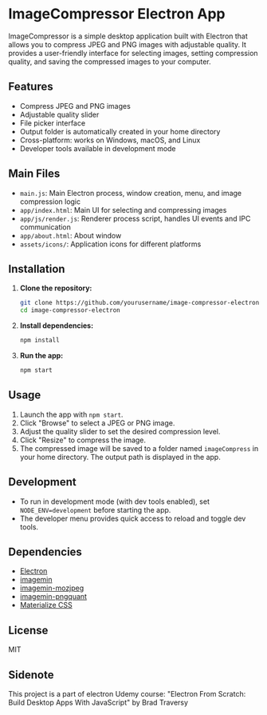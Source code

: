 # ImageCompressor Electron App

ImageCompressor is a simple desktop application built with Electron that allows you to compress JPEG and PNG images with adjustable quality. It provides a user-friendly interface for selecting images, setting compression quality, and saving the compressed images to your computer.

## Features

- Compress JPEG and PNG images
- Adjustable quality slider
- File picker interface
- Output folder is automatically created in your home directory
- Cross-platform: works on Windows, macOS, and Linux
- Developer tools available in development mode

## Main Files

- `main.js`: Main Electron process, window creation, menu, and image compression logic
- `app/index.html`: Main UI for selecting and compressing images
- `app/js/render.js`: Renderer process script, handles UI events and IPC communication
- `app/about.html`: About window
- `assets/icons/`: Application icons for different platforms

## Installation

1. **Clone the repository:**
   ```bash
   git clone https://github.com/yourusername/image-compressor-electron.git
   cd image-compressor-electron
   ```
2. **Install dependencies:**
   ```bash
   npm install
   ```
3. **Run the app:**
   ```bash
   npm start
   ```

## Usage

1. Launch the app with `npm start`.
2. Click "Browse" to select a JPEG or PNG image.
3. Adjust the quality slider to set the desired compression level.
4. Click "Resize" to compress the image.
5. The compressed image will be saved to a folder named `imageCompress` in your home directory. The output path is displayed in the app.

## Development

- To run in development mode (with dev tools enabled), set `NODE_ENV=development` before starting the app.
- The developer menu provides quick access to reload and toggle dev tools.

## Dependencies

- [Electron](https://www.electronjs.org/)
- [imagemin](https://github.com/imagemin/imagemin)
- [imagemin-mozjpeg](https://github.com/imagemin/imagemin-mozjpeg)
- [imagemin-pngquant](https://github.com/imagemin/imagemin-pngquant)
- [Materialize CSS](https://materializecss.com/)

## License

MIT

## Sidenote
This project is a part of electron Udemy course: "Electron From Scratch: Build Desktop Apps With JavaScript" by Brad Traversy

